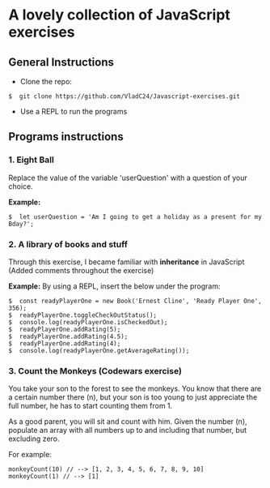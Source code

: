 # A lovely collection of JavaScript exercises

## General Instructions
* Clone the repo:
```
$  git clone https://github.com/VladC24/Javascript-exercises.git
```
* Use a REPL to run the programs

## Programs instructions

### 1. Eight Ball
Replace the value of the variable 'userQuestion' with a question of your choice.

__Example:__
```
$  let userQuestion = 'Am I going to get a holiday as a present for my Bday?';
```

### 2. A library of books and stuff
Through this exercise, I became familiar with __inheritance__ in JavaScript (Added comments throughout the exercise)

__Example:__
By using a REPL, insert the below under the program:

```
$  const readyPlayerOne = new Book('Ernest Cline', 'Ready Player One', 356);
$  readyPlayerOne.toggleCheckOutStatus();
$  console.log(readyPlayerOne.isCheckedOut);
$  readyPlayerOne.addRating(5);
$  readyPlayerOne.addRating(4.5);
$  readyPlayerOne.addRating(4);
$  console.log(readyPlayerOne.getAverageRating());
```
### 3. Count the Monkeys (Codewars exercise)
You take your son to the forest to see the monkeys. You know that there are a certain number there (n), but your son is too young to just appreciate the full number, he has to start counting them from 1.

As a good parent, you will sit and count with him. Given the number (n), populate an array with all numbers up to and including that number, but excluding zero.

For example:
```
monkeyCount(10) // --> [1, 2, 3, 4, 5, 6, 7, 8, 9, 10]
monkeyCount(1) // --> [1]
```
